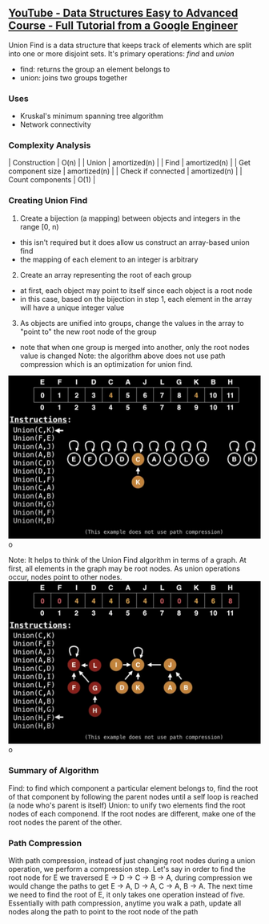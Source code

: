 ## [YouTube - Data Structures Easy to Advanced Course - Full Tutorial from a Google Engineer](https://youtu.be/RBSGKlAvoiM?t=8907)
Union Find is a data structure that keeps track of elements which are split into one or more disjoint sets. It's primary operations: *find* and *union*
- find: returns the group an element belongs to
- union: joins two groups together

### Uses
- Kruskal's minimum spanning tree algorithm
- Network connectivity

### Complexity Analysis
| Construction | O(n) |
| Union | amortized(n) |
| Find | amortized(n) |
| Get component size | amortized(n) |
| Check if connected | amortized(n) |
| Count components | O(1) |

### Creating Union Find
1. Create a bijection (a mapping) between objects and integers in the range \[0, n)
  - this isn't required but it does allow us construct an array-based union find
  - the mapping of each element to an integer is arbitrary
2. Create an array representing the root of each group
  - at first, each object may point to itself since each object is a root node
  - in this case, based on the bijection in step 1, each element in the array will have a unique integer value
3. As objects are unified into groups, change the values in the array to "point to" the new root node of the group
  - note that when one group is merged into another, only the root nodes value is changed
Note: the algorithm above does not use path compression which is an optimization for union find.

![alt text](./imgs/union-find.png "Representation of a union operation")o

Note: It helps to think of the Union Find algorithm in terms of a graph. At first, all elements in the graph may be root nodes. As union operations occur, nodes point to other nodes.
![alt text](./imgs/union-find-complete.png "Representation of a union operation")o

### Summary of Algorithm
Find: to find which component a particular element belongs to, find the root of that component by following the parent nodes until a self loop is reached (a node who's parent is itself)
Union: to unify two elements find the root nodes of each componend. If the root nodes are different, make one of the root nodes the parent of the other.

### Path Compression
With path compression, instead of just changing root nodes during a union operation, we perform a compression step.  Let's say in order to find the root node for E we traversed E -> D -> C -> B -> A, during compression we would change the paths to get E -> A, D -> A, C -> A, B -> A. The next time we need to find the root of E, it only takes one operation instead of five.
Essentially with path compression, anytime you walk a path, update all nodes along the path to point to the root node of the path
